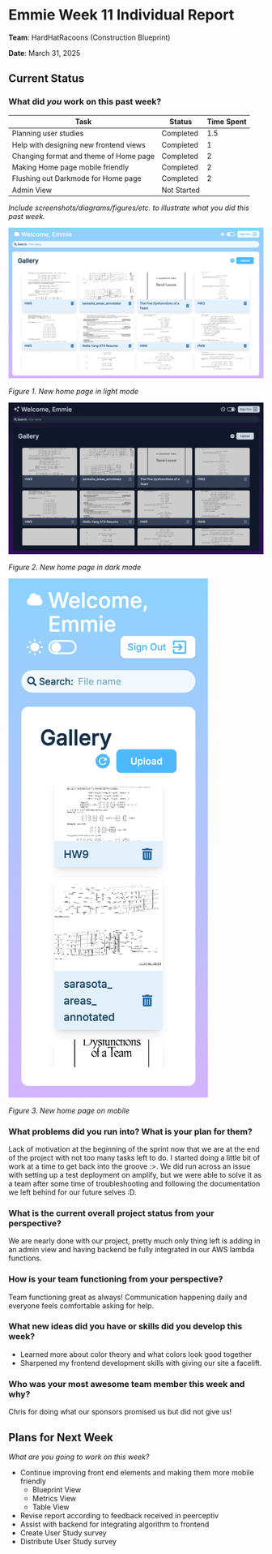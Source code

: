 # Emmie Week 11 Individual Report

**Team**: HardHatRacoons (Construction Blueprint)

**Date**: March 31, 2025

## Current Status

### What did _you_ work on this past week?

| Task                                   | Status      | Time Spent |
| -------------------------------------- | ----------- | ---------- |
| Planning user studies                  | Completed   | 1.5        |
| Help with designing new frontend views | Completed   | 1          |
| Changing format and theme of Home page | Completed   | 2          |
| Making Home page mobile friendly       | Completed   | 2          |
| Flushing out Darkmode for Home page    | Completed   | 2          |
| Admin View                             | Not Started |            |

_Include screenshots/diagrams/figures/etc. to illustrate what you did this past week._

![New home page in light mode](./images/emmie-new_home.png)

_Figure 1. New home page in light mode_

![New home page in dark mode](./images/emmie-new_home_dark.png)

_Figure 2. New home page in dark mode_

![New home page on mobile](./images/emmie-new_home_mobile.png)

_Figure 3. New home page on mobile_

### What problems did you run into? What is your plan for them?

Lack of motivation at the beginning of the sprint now that we are at the end of the project with not too many tasks left to do.
I started doing a little bit of work at a time to get back into the groove :>. We did run across an issue with setting up a test deployment on amplify, but we were able to solve it as a team after some time of troubleshooting and following the documentation we left behind for our future selves :D.

### What is the current overall project status from your perspective?

We are nearly done with our project, pretty much only thing left is adding in an admin view and having backend be fully integrated in our AWS lambda functions.

### How is your team functioning from your perspective?

Team functioning great as always! Communication happening daily and everyone feels comfortable asking for help.

### What new ideas did you have or skills did you develop this week?

- Learned more about color theory and what colors look good together
- Sharpened my frontend development skills with giving our site a facelift.

### Who was your most awesome team member this week and why?

Chris for doing what our sponsors promised us but did not give us!

## Plans for Next Week

_What are you going to work on this week?_

- Continue improving front end elements and making them more mobile friendly
  - Blueprint View
  - Metrics View
  - Table View
- Revise report according to feedback received in peerceptiv
- Assist with backend for integrating algorithm to frontend
- Create User Study survey
- Distribute User Study survey